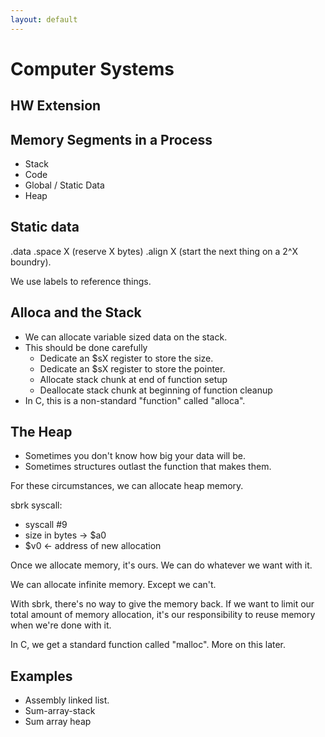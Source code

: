 ```yaml
---
layout: default
---
```


# Computer Systems

## HW Extension

## Memory Segments in a Process

 - Stack
 - Code
 - Global / Static Data
 - Heap

## Static data

 .data
 .space X (reserve X bytes)
 .align X (start the next thing on a 2^X boundry).

We use labels to reference things.

## Alloca and the Stack

 - We can allocate variable sized data on the stack.
 - This should be done carefully
   - Dedicate an $sX register to store the size.
   - Dedicate an $sX register to store the pointer.
   - Allocate stack chunk at end of function setup
   - Deallocate stack chunk at beginning of function cleanup
 - In C, this is a non-standard "function" called "alloca".

## The Heap

 - Sometimes you don't know how big your data will be.
 - Sometimes structures outlast the function that makes them.

For these circumstances, we can allocate heap memory.

sbrk syscall:
 
 - syscall #9
 - size in bytes -> $a0
 - $v0 <- address of new allocation

Once we allocate memory, it's ours. We can do whatever we want with it.

We can allocate infinite memory. Except we can't.

With sbrk, there's no way to give the memory back. If we want to limit
our total amount of memory allocation, it's our responsibility to reuse
memory when we're done with it.

In C, we get a standard function called "malloc". More on this later.

## Examples

 - Assembly linked list.
 - Sum-array-stack
 - Sum array heap


